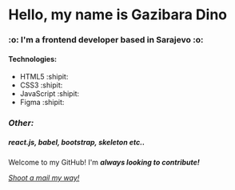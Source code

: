 <h1>Hello, my name is <b>Gazibara Dino</b> </h1>

<h3>:o: I'm a frontend developer based in Sarajevo :o:</h3>

<h4>Technologies:</h5>

<ul>
<li>HTML5 :shipit:</li>

<li>CSS3 :shipit:</li>
  
<li>JavaScript :shipit:</li>

<li>Figma :shipit:</li>
</ul>


<h3><i>Other:</i></h3>

<h5><i>react.js, babel, bootstrap, skeleton etc..</i></h5>

<p>Welcome to my GitHub! I'm <strong><i>always looking to contribute!</i></strong></p>

<a href = "mailto: gazibaradino@outlook.com"><i>Shoot a mail my way!</i></a>

